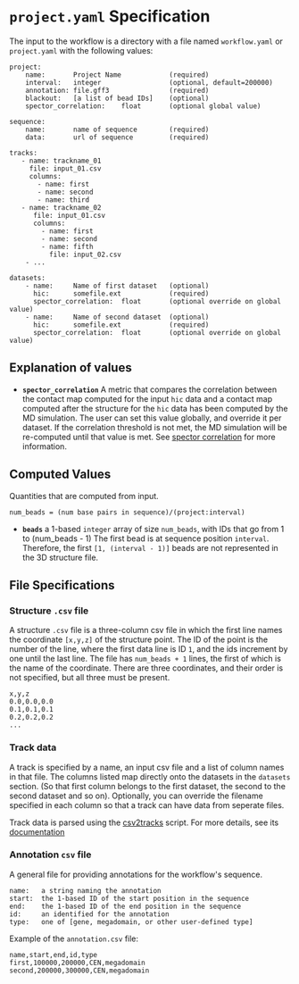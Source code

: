 # ``project.yaml`` Specification

The input to the workflow is a directory with a file named `workflow.yaml` or `project.yaml` with the following values:

```
project:
    name:       Project Name            (required)
    interval:   integer                 (optional, default=200000)
    annotation: file.gff3               (required)
    blackout:   [a list of bead IDs]    (optional)
    spector_correlation:    float       (optional global value)

sequence:
    name:       name of sequence        (required)
    data:       url of sequence         (required) 

tracks:
   - name: trackname_01
     file: input_01.csv
     columns: 
       - name: first
       - name: second
       - name: third
   - name: trackname_02
      file: input_01.csv
      columns:
        - name: first
        - name: second
        - name: fifth
          file: input_02.csv
    - ...

datasets:
    - name:     Name of first dataset   (optional)
      hic:      somefile.ext            (required)
      spector_correlation:  float       (optional override on global value)
    - name:     Name of second dataset  (optional)
      hic:      somefile.ext            (required)
      spector_correlation:  float       (optional override on global value)
```

## Explanation of values

- **`spector_correlation`** A metric that compares the correlation between the contact map computed for the input `hic` data and a contact map computed after the structure for the `hic` data has been computed by the MD simulation. The user can set this value globally, and override it per dataset. If the correlation threshold is not met, the MD simulation will be re-computed until that value is met. See [spector correlation](spector.md) for more information.
    

## Computed Values

Quantities that are computed from input.

```
num_beads = (num base pairs in sequence)/(project:interval)
```

- **`beads`** a 1-based `integer` array of size `num_beads`, with IDs that go from 1 to (num_beads - 1) The first bead is at sequence position `interval`. Therefore, the first `[1, (interval - 1)]` beads are not represented in the 3D structure file.

## File Specifications

### Structure `.csv` file

A structure `.csv` file is a three-column csv file in which the first line names the coordinate `[x,y,z]` of the structure point. The ID of the point is the number of the line, where the first data line is ID `1`, and the ids increment by one until the last line. The file has `num_beads + 1` lines, the first of which is the name of the coordinate. There are three coordinates, and their order is not specified, but all three must be present. 

```
x,y,z
0.0,0.0,0.0
0.1,0.1,0.1
0.2,0.2,0.2
...
```

### Track data

A track is specified by a name, an input csv file and a list of column names in that file. The columns listed map directly onto the datasets in the `datasets` section. (So that first column belongs to the first dataset, the second to the second dataset and so on). Optionally, you can override the filename specified in each column so that a track can have data from seperate files.

Track data is parsed using the [csv2tracks](../scripts/csv2tracks) script. For more details, see its [documentation](readme_csv2tracks.md)

### Annotation `csv` file

A general file for providing annotations for the workflow's sequence.

```
name:   a string naming the annotation
start:  the 1-based ID of the start position in the sequence
end:    the 1-based ID of the end position in the sequence
id:     an identified for the annotation
type:   one of [gene, megadomain, or other user-defined type]
```

Example of the `annotation.csv` file:
```
name,start,end,id,type
first,100000,200000,CEN,megadomain
second,200000,300000,CEN,megadomain
```
